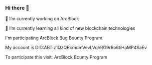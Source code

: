 ### Hi there 👋

🔭 I’m currently working on ArcBlock

🌱 I’m currently learning all kind of new blockchain technologies

I'm participating ArcBlock Bug Bounty Program.

My account is DID:ABT:z1QzQBcmdmVevLVqhRG9rRo6tiHaMP4SaEv

To participate this visit: ArcBlock Bounty Program
<!--
**Jeanchen27/jeanchen27** is a ✨ _special_ ✨ repository because its `README.md` (this file) appears on your GitHub profile.

Here are some ideas to get you started:

- 🔭 I’m currently working on ...
- 🌱 I’m currently learning ...
- 👯 I’m looking to collaborate on ...
- 🤔 I’m looking for help with ...
- 💬 Ask me about ...
- 📫 How to reach me: ...
- 😄 Pronouns: ...
- ⚡ Fun fact: ...
-->
